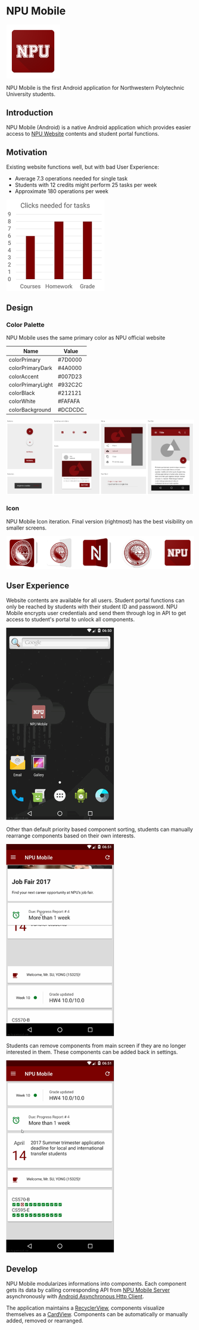 # NPU Mobile

![Icon](images/icon.png)

NPU Mobile is the first Android application for Northwestern Polytechnic University students.

## Introduction

NPU Mobile (Android) is a native Android application which provides easier access to [NPU Website](http://www.npu.edu) contents and student portal functions.

## Motivation

Existing website functions well, but with bad User Experience:

* Average 7.3 operations needed for single task
* Students with 12 credits might perform 25 tasks per week
* Approximate 180 operations per week

![Clicks](images/clicks.png)

## Design

### Color Palette

NPU Mobile uses the same primary color as NPU official website

Name|Value
----|-----
colorPrimary|#7D0000
colorPrimaryDark|#4A0000
colorAccent|#007D23
colorPrimaryLight|#932C2C
colorBlack|#212121
colorWhite|#FAFAFA
colorBackground|#DCDCDC

![palette](images/palette.png)

### Icon

NPU Mobile Icon iteration. Final version (rightmost) has the best visibility on smaller screens.

![icons](images/icons.png)

## User Experience

Website contents are available for all users. Student portal functions can only be reached by students with their student ID and password. NPU Mobile encrypts user credentials and send them through log in API to get access to student's portal to unlock all components.

![Login](images/login.gif "Log in")

Other than default priority based component sorting, students can manually rearrange components based on their own interests.

![Reorder](images/reorder.gif "Rearrange")

Students can remove components from main screen if they are no longer interested in them. These components can be added back in settings.

![Swipe](images/swipe.gif "Swipe")

## Develop

NPU Mobile modularizes informations into components. Each component gets its data by calling corresponding API from [NPU Mobile Server](https://github.com/wynnsu/npu-mobile-server) asynchronously with [Android Asynchronous Http Client](http://loopj.com/android-async-http/). 

The application maintains a [RecyclerView](https://developer.android.com/reference/android/support/v7/widget/RecyclerView.html), components visualize themselves as a [CardView](https://developer.android.com/reference/android/support/v7/widget/CardView.html). Components can be automatically or manually added, removed or rearranged.